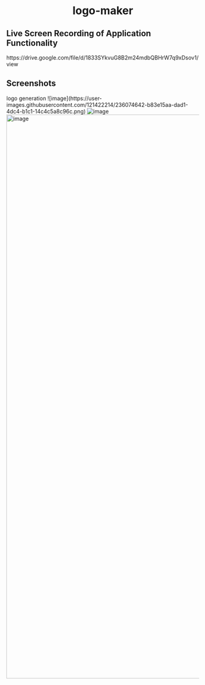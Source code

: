 # <h1 align="center">logo-maker</h1>

<h2> Live Screen Recording of Application Functionality </h2>
https://drive.google.com/file/d/1833SYkvuG8B2m24mdbQBHrW7q9xDsov1/view

<h2> Screenshots </h2> 
logo generation
![image](https://user-images.githubusercontent.com/121422214/236074642-b83e15aa-dad1-4dc4-b1c1-14c4c5a8c96c.png)
<img width 1000 alt="image" src="(https://user-images.githubusercontent.com/121422214/236074792-d16bf9e9-46d3-4cd2-8b9d-46a9f26103f3.png">
<img width="1470" alt="image" src="https://user-images.githubusercontent.com/121422214/236074863-a763482d-1b4a-462d-93e5-18d5bf6e9aa8.png">
